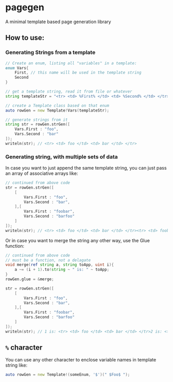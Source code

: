 # pagegen

A minimal template based page generation library

## How to use:

### Generating Strings from a template

```D
// Create an enum, listing all "variables" in a template:
enum Vars{
	First, // this name will be used in the template string
	Second
}

// get a template string, read it from file or whatever
string templateStr = "<tr> <td> %First% </td> <td> %Second% </td> </tr>";

// create a Template class based on that enum
auto rowGen = new Template!Vars(templateStr);

// generate strings from it
string str = rowGen.strGen([
	Vars.First : "foo",
	Vars.Second : "bar"
]);
writeln(str); // <tr> <td> foo </td> <td> bar </td> </tr>
```

### Generating string, with multiple sets of data

In case you want to just append the same template string, you can just pass an array of associative arrays like:
```D
// continued from above code
str = rowGen.strGen([
	[
		Vars.First : "foo",
		Vars.Second : "bar",
	],[
		Vars.First : "foobar",
		Vars.Second : "barfoo"
	]
]);
writeln(str); // <tr> <td> foo </td> <td> bar </td> </tr><tr> <td> foobar </td> <td> barfoo </td> </tr>
```

Or in case you want to merge the string any other way, use the Glue function:
```D
// continued from above code
// must be a function, not a delagate
void merge(ref string a, string toApp, uint i){
	a ~= (i + 1).to!string ~ " is: " ~ toApp;
}
rowGen.glue = &merge;

str = rowGen.strGen([
	[
		Vars.First : "foo",
		Vars.Second : "bar",
	],[
		Vars.First : "foobar",
		Vars.Second : "barfoo"
	]
]);
writeln(str); // 1 is: <tr> <td> foo </td> <td> bar </td> </tr>2 is: <tr> <td> foobar </td> <td> barfoo </td> </tr>
```

## `%` character

You can use any other character to enclose variable names in template string like:
```D
auto rowGen = new Template!(someEnum, '$')(" $Foo$ ");
```